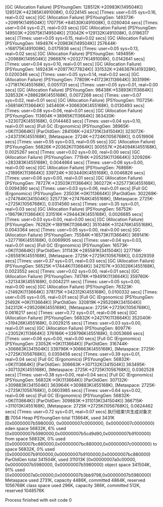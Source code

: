 [GC (Allocation Failure) [PSYoungGen: 128512K->20983K(149504K)] 128512K->42385K(491008K), 0.0224145 secs] [Times: user=0.05 sys=0.16, real=0.02 secs] 
[GC (Allocation Failure) [PSYoungGen: 149373K->20991K(149504K)] 170775K->84530K(491008K), 0.0260404 secs] [Times: user=0.04 sys=0.21, real=0.03 secs] 
[GC (Allocation Failure) [PSYoungGen: 149503K->20975K(149504K)] 213042K->129132K(491008K), 0.0196317 secs] [Times: user=0.05 sys=0.15, real=0.02 secs] 
[GC (Allocation Failure) [PSYoungGen: 149487K->20983K(149504K)] 257644K->168175K(491008K), 0.0175936 secs] [Times: user=0.05 sys=0.13, real=0.02 secs] 
[GC (Allocation Failure) [PSYoungGen: 149495K->20988K(149504K)] 296687K->203277K(491008K), 0.0142641 secs] [Times: user=0.04 sys=0.10, real=0.01 secs] 
[GC (Allocation Failure) [PSYoungGen: 149243K->20977K(77824K)] 331532K->246367K(419328K), 0.0200346 secs] [Times: user=0.05 sys=0.14, real=0.02 secs] 
[GC (Allocation Failure) [PSYoungGen: 77809K->41723K(113664K)] 303199K->271817K(455168K), 0.0051131 secs] [Times: user=0.05 sys=0.01, real=0.00 secs] 
[GC (Allocation Failure) [PSYoungGen: 98438K->53893K(113664K)] 328532K->288628K(455168K), 0.0072268 secs] [Times: user=0.07 sys=0.02, real=0.01 secs] 
[GC (Allocation Failure) [PSYoungGen: 110725K->56814K(113664K)] 345460K->306630K(455168K), 0.0130493 secs] [Times: user=0.08 sys=0.06, real=0.01 secs] 
[GC (Allocation Failure) [PSYoungGen: 113604K->38965K(113664K)] 363420K->323072K(455168K), 0.0144463 secs] [Times: user=0.04 sys=0.10, real=0.01 secs] 
[Full GC (Ergonomics) [PSYoungGen: 38965K->0K(113664K)] [ParOldGen: 284106K->243731K(341504K)] 323072K->243731K(455168K), [Metaspace: 2724K->2724K(1056768K)], 0.0519906 secs] [Times: user=0.55 sys=0.03, real=0.05 secs] 
[GC (Allocation Failure) [PSYoungGen: 56826K->20362K(113664K)] 300557K->264094K(455168K), 0.0025267 secs] [Times: user=0.02 sys=0.00, real=0.00 secs] 
[GC (Allocation Failure) [PSYoungGen: 77194K->20525K(113664K)] 320926K->283383K(455168K), 0.0044664 secs] [Times: user=0.06 sys=0.00, real=0.00 secs] 
[GC (Allocation Failure) [PSYoungGen: 76866K->21895K(113664K)] 339724K->303440K(455168K), 0.0046826 secs] [Times: user=0.06 sys=0.00, real=0.01 secs] 
[GC (Allocation Failure) [PSYoungGen: 78727K->23503K(113664K)] 360272K->325773K(455168K), 0.0094360 secs] [Times: user=0.03 sys=0.06, real=0.01 secs] 
[Full GC (Ergonomics) [PSYoungGen: 23503K->0K(113664K)] [ParOldGen: 302269K->274764K(341504K)] 325773K->274764K(455168K), [Metaspace: 2725K->2725K(1056768K)], 0.0314560 secs] [Times: user=0.35 sys=0.01, real=0.03 secs] 
[GC (Allocation Failure) [PSYoungGen: 56752K->19679K(113664K)] 331516K->294443K(455168K), 0.0026685 secs] [Times: user=0.03 sys=0.00, real=0.00 secs] 
[GC (Allocation Failure) [PSYoungGen: 76282K->18919K(113664K)] 351046K->312476K(455168K), 0.0043364 secs] [Times: user=0.05 sys=0.00, real=0.00 secs] 
[GC (Allocation Failure) [PSYoungGen: 75584K->16573K(113664K)] 369141K->327716K(455168K), 0.0069905 secs] [Times: user=0.04 sys=0.03, real=0.01 secs] 
[Full GC (Ergonomics) [PSYoungGen: 16573K->0K(113664K)] [ParOldGen: 311143K->285581K(341504K)] 327716K->285581K(455168K), [Metaspace: 2725K->2725K(1056768K)], 0.0329359 secs] [Times: user=0.37 sys=0.01, real=0.03 secs] 
[GC (Allocation Failure) [PSYoungGen: 56525K->17444K(113664K)] 342107K->303026K(455168K), 0.0023552 secs] [Times: user=0.02 sys=0.00, real=0.01 secs] 
[GC (Allocation Failure) [PSYoungGen: 74178K->19491K(113664K)] 359760K->321343K(455168K), 0.0042211 secs] [Times: user=0.05 sys=0.00, real=0.00 secs] 
[GC (Allocation Failure) [PSYoungGen: 76323K->21492K(113664K)] 378175K->342312K(455168K), 0.0100332 secs] [Times: user=0.05 sys=0.05, real=0.01 secs] 
[Full GC (Ergonomics) [PSYoungGen: 21492K->0K(113664K)] [ParOldGen: 320819K->295208K(341504K)] 342312K->295208K(455168K), [Metaspace: 2725K->2725K(1056768K)], 0.0616217 secs] [Times: user=0.72 sys=0.01, real=0.06 secs] 
[GC (Allocation Failure) [PSYoungGen: 56832K->24217K(113664K)] 352040K->319426K(455168K), 0.0029215 secs] [Times: user=0.03 sys=0.00, real=0.01 secs] 
[GC (Allocation Failure) [PSYoungGen: 80977K->23052K(113664K)] 376186K->339796K(455168K), 0.0053666 secs] [Times: user=0.06 sys=0.00, real=0.00 secs] 
[Full GC (Ergonomics) [PSYoungGen: 23052K->0K(113664K)] [ParOldGen: 316744K->306663K(341504K)] 339796K->306663K(455168K), [Metaspace: 2725K->2725K(1056768K)], 0.0359456 secs] [Times: user=0.39 sys=0.01, real=0.04 secs] 
[Full GC (Ergonomics) [PSYoungGen: 56832K->0K(113664K)] [ParOldGen: 306663K->307132K(341504K)] 363495K->307132K(455168K), [Metaspace: 2725K->2725K(1056768K)], 0.0362528 secs] [Times: user=0.38 sys=0.00, real=0.04 secs] 
[Full GC (Ergonomics) [PSYoungGen: 56832K->0K(113664K)] [ParOldGen: 307132K->309883K(341504K)] 363964K->309883K(455168K), [Metaspace: 2725K->2725K(1056768K)], 0.0603985 secs] [Times: user=0.64 sys=0.02, real=0.06 secs] 
[Full GC (Ergonomics) [PSYoungGen: 56832K->0K(113664K)] [ParOldGen: 309883K->311013K(341504K)] 366715K->311013K(455168K), [Metaspace: 2725K->2725K(1056768K)], 0.0624462 secs] [Times: user=0.72 sys=0.01, real=0.07 secs] 
执行结束!共生成对象次数:7054
Heap
 PSYoungGen      total 113664K, used 3431K [0x00000007b5980000, 0x00000007c0000000, 0x00000007c0000000)
  eden space 56832K, 6% used [0x00000007b5980000,0x00000007b5cd9d90,0x00000007b9100000)
  from space 56832K, 0% used [0x00000007bc880000,0x00000007bc880000,0x00000007c0000000)
  to   space 56832K, 0% used [0x00000007b9100000,0x00000007b9100000,0x00000007bc880000)
 ParOldGen       total 341504K, used 311013K [0x00000007a0c00000, 0x00000007b5980000, 0x00000007b5980000)
  object space 341504K, 91% used [0x00000007a0c00000,0x00000007b3bb9798,0x00000007b5980000)
 Metaspace       used 2731K, capacity 4486K, committed 4864K, reserved 1056768K
  class space    used 296K, capacity 386K, committed 512K, reserved 1048576K

Process finished with exit code 0
